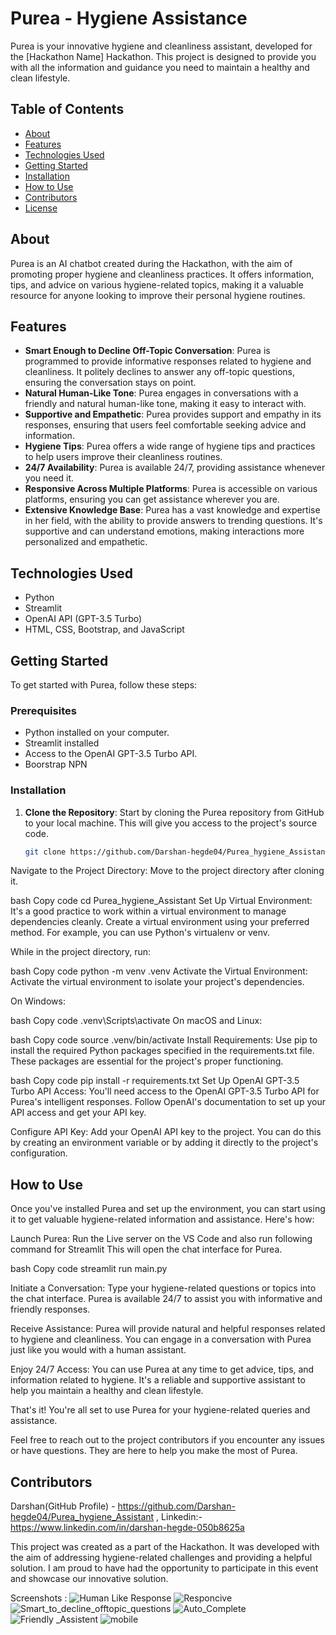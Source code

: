 # Purea - Hygiene Assistance

Purea is your innovative hygiene and cleanliness assistant, developed for the [Hackathon Name] Hackathon. This project is designed to provide you with all the information and guidance you need to maintain a healthy and clean lifestyle.

## Table of Contents
- [About](#about)
- [Features](#features)
- [Technologies Used](#technologies-used)
- [Getting Started](#getting-started)
- [Installation](#installation)
- [How to Use](#how-to-use)
- [Contributors](#contributors)
- [License](#license)

## About
Purea is an AI chatbot created during the  Hackathon, with the aim of promoting proper hygiene and cleanliness practices. It offers information, tips, and advice on various hygiene-related topics, making it a valuable resource for anyone looking to improve their personal hygiene routines.

## Features
- **Smart Enough to Decline Off-Topic Conversation**: Purea is programmed to provide informative responses related to hygiene and cleanliness. It politely declines to answer any off-topic questions, ensuring the conversation stays on point.
- **Natural Human-Like Tone**: Purea engages in conversations with a friendly and natural human-like tone, making it easy to interact with.
- **Supportive and Empathetic**: Purea provides support and empathy in its responses, ensuring that users feel comfortable seeking advice and information.
- **Hygiene Tips**: Purea offers a wide range of hygiene tips and practices to help users improve their cleanliness routines.
- **24/7 Availability**: Purea is available 24/7, providing assistance whenever you need it.
- **Responsive Across Multiple Platforms**: Purea is accessible on various platforms, ensuring you can get assistance wherever you are.
- **Extensive Knowledge Base**: Purea has a vast knowledge and expertise in her field, with the ability to provide answers to trending questions. It's supportive and can understand emotions, making interactions more personalized and empathetic.


## Technologies Used
- Python
- Streamlit 
- OpenAI API (GPT-3.5 Turbo)
- HTML, CSS, Bootstrap, and JavaScript

## Getting Started
To get started with Purea, follow these steps:

### Prerequisites
- Python installed on your computer.
- Streamlit installed 
- Access to the OpenAI GPT-3.5 Turbo API.
- Boorstrap NPN

### Installation
1. **Clone the Repository**: Start by cloning the Purea repository from GitHub to your local machine. This will give you access to the project's source code.

   ```bash
   git clone https://github.com/Darshan-hegde04/Purea_hygiene_Assistant/edit/main/README.md.git
Navigate to the Project Directory: Move to the project directory after cloning it.

bash
Copy code
cd Purea_hygiene_Assistant
Set Up Virtual Environment: It's a good practice to work within a virtual environment to manage dependencies cleanly. Create a virtual environment using your preferred method. For example, you can use Python's virtualenv or venv.

While in the project directory, run:

bash
Copy code
python -m venv .venv
Activate the Virtual Environment: Activate the virtual environment to isolate your project's dependencies.

On Windows:

bash
Copy code
.venv\Scripts\activate
On macOS and Linux:

bash
Copy code
source .venv/bin/activate
Install Requirements: Use pip to install the required Python packages specified in the requirements.txt file. These packages are essential for the project's proper functioning.

bash
Copy code
pip install -r requirements.txt
Set Up OpenAI GPT-3.5 Turbo API Access: You'll need access to the OpenAI GPT-3.5 Turbo API for Purea's intelligent responses. Follow OpenAI's documentation to set up your API access and get your API key.

Configure API Key: Add your OpenAI API key to the project. You can do this by creating an environment variable or by adding it directly to the project's configuration.

## How to Use
Once you've installed Purea and set up the environment, you can start using it to get valuable hygiene-related information and assistance. Here's how:

Launch Purea: Run the  Live server on the VS Code and also run following command for Streamlit This will open the chat interface for Purea.

bash
Copy code
streamlit run main.py

Initiate a Conversation: Type your hygiene-related questions or topics into the chat interface. Purea is available 24/7 to assist you with informative and friendly responses.

Receive Assistance: Purea will provide natural and helpful responses related to hygiene and cleanliness. You can engage in a conversation with Purea just like you would with a human assistant.

Enjoy 24/7 Access: You can use Purea at any time to get advice, tips, and information related to hygiene. It's a reliable and supportive assistant to help you maintain a healthy and clean lifestyle.

That's it! You're all set to use Purea for your hygiene-related queries and assistance.

Feel free to reach out to the project contributors if you encounter any issues or have questions. They are here to help you make the most of Purea.

## Contributors
Darshan(GitHub Profile) - https://github.com/Darshan-hegde04/Purea_hygiene_Assistant , Linkedin:-https://www.linkedin.com/in/darshan-hegde-050b8625a

This project was created as a part of the  Hackathon. It was developed with the aim of addressing hygiene-related challenges and providing a helpful solution. I am proud to have had the opportunity to participate in this event and showcase our innovative solution.


Screenshots :
![Human Like Response](https://github.com/Darshan-hegde04/Purea_hygiene_Assistant/assets/149821544/36651232-cc97-48d3-addf-5b3eb11f70bf)
![Responcive](https://github.com/Darshan-hegde04/Purea_hygiene_Assistant/assets/149821544/91693ec9-5f60-4321-85d7-56cb7c3258bb)
![Smart_to_decline_offtopic_questions](https://github.com/Darshan-hegde04/Purea_hygiene_Assistant/assets/149821544/81345aa0-ab5e-4983-926c-e97000a1e96f)
![Auto_Complete](https://github.com/Darshan-hegde04/Purea_hygiene_Assistant/assets/149821544/fc299241-946b-43ce-bde1-9a6bc9cc8398)
![Friendly _Assistent](https://github.com/Darshan-hegde04/Purea_hygiene_Assistant/assets/149821544/a76a6f4a-ca17-47b8-b9f5-08116ef48e23)
![mobile ](https://github.com/Darshan-hegde04/Purea_hygiene_Assistant/assets/149821544/368f8bd9-13db-411a-8806-aa3a41bd4a53)

